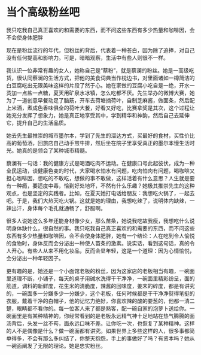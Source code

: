 # 当个高级粉丝吧

我只吃我自己真正喜欢的和需要的东西，而不问这些东西有多少热量和咖啡因，会不会使身体肥胖

现在是粉丝流行的年代，但粉丝的背后，代表着一种苍白，因为除了追捧，对自己没有任何提高和影响力。可是，暗暗观察，生活中有些人则很不一样。

我认识一位非常有趣的女人，她称自己是“蔡粉”，就是蔡澜的粉丝。她是一高级吃货，很认同蔡澜的生活方式，把他的美食词典当作枕边书，对里面诸如一樽简洁的白豆腐吃出无限美味这样的片段了然于心。她在家做的豆腐小吃自是一绝，开水一烫加一点盐一点糖，夏天用矿泉水冰镇，怎么吃都不厌。先生举办的微博大赛，她为了一道创意早餐动足了脑筋，开车去荷塘摘荷叶，自制芝麻酱，做面条，然后配上米酒，煮成色香味俱全的荷叶大餐，好看又好吃，比赛拿奖是其次，这个过程让她充分发挥了想象力，她是真正地享受其中，学到精华和神韵，然后自己去延伸它，提升自己的生活品质。

她去先生最推崇的城市墨尔本，学到了先生的溜达方式，买最好的食材，买性价比高的葡萄酒，回旅店自己动手煎牛排，然后坐在院子里享受真正的墨尔本慢生活时光。她真的是领会了某种城市精髓。

蔡澜有一句话：我的健康方式是喝酒吃肉不运动。在健康口号此起彼伏，成为一种全民运动，谈健康色变的时代，大家喝水怕水有问题，吃肉怕肉有问题，喝咖啡又担心咖啡因，想吃的不敢吃，想做的事不敢做，这样活着有什么意思？人生就是要有一种瘾，要适度中毒，恰到好处地坏，不然有什么乐趣？她极其推崇先生的这种观点，也是坚定的实践者。比如，在夏天她打电话给朋友：我想吃火锅了，一起去吧。于是，我们大热天吃火锅。这就是她的理由，我想吃辣了，说明体内缺辣，一辣出汗，身体每个毛孔就通畅了，舒服啊。

很多人说她这么多年还能身材像少女，那么苗条，她说我吃故我瘦，我想吃什么说明身体缺什么，很自然的事。我只吃我自己真正喜欢的和需要的东西，而不问这些东西有多少热量和咖啡因，会不会使身体肥胖，她有一个结论：人在吃到令人愉悦的食物时，身体反而会分泌出一种使人苗条的激素。说实话，看到这句话，真的令人开心。有些人从来不用化妆品，反而会显年轻，这是一个道理：因为心情愉悦，会分泌出一种年轻因子。

更有趣的是，她还是一个小面馆老板的粉丝，因为这家店的老板相当有趣，一碗面里道理不断，小铺子，每天的桌子用碱水洗得干干净净，一碗面里精彩纷呈，面的筋道，调料的新鲜度，花生米的清脆度，辣酱的回味度，姜末的碎度，都是有讲究的，一碗面多一分嫌多少一分嫌少，这个老板，任何时候都是干干净净熨得笔挺的衣服，戴着干净的白帽子，他的记忆力绝好，你喜欢辣的酸的要葱的，他都一清二楚，眼睛都不看你的。每一位客人来了都是熟客，配一碗自家的泡萝卜送给你。一碗面里是有某种精神的，你经常看到的是老板永远精气神十足地站在热气腾腾的面汤背后，头发一丝不苟，面永远口味不差。让你吃一次，也恢复了某种精神。这样的人不是偶像是什么？做一碗面都有讲究。如果世界上多些这样的人，很多事都简单得多，不会有那么多纠结了，你整天抱怨，手上的事做好了吗？有资本吗？她从一碗面阐发了无限的理论。她是忠实粉丝。